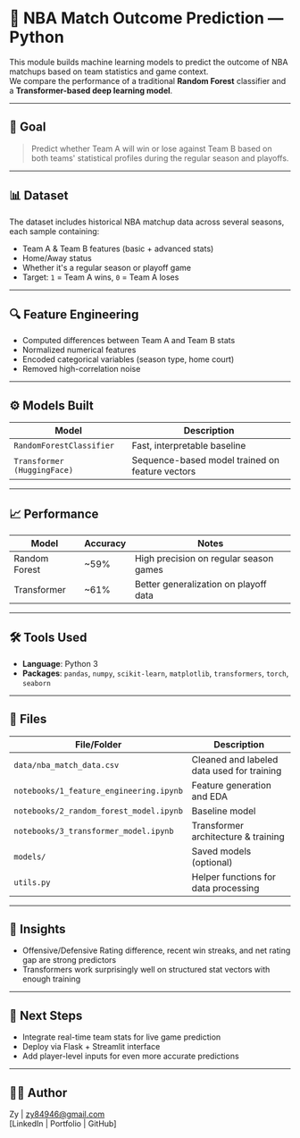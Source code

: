 # 🤖 NBA Match Outcome Prediction — Python

This module builds machine learning models to predict the outcome of NBA matchups based on team statistics and game context.  
We compare the performance of a traditional **Random Forest** classifier and a **Transformer-based deep learning model**.

---

## 🎯 Goal

> Predict whether Team A will win or lose against Team B based on both teams' statistical profiles during the regular season and playoffs.

---

## 📊 Dataset

The dataset includes historical NBA matchup data across several seasons, each sample containing:

- Team A & Team B features (basic + advanced stats)
- Home/Away status
- Whether it's a regular season or playoff game
- Target: `1` = Team A wins, `0` = Team A loses

---

## 🔍 Feature Engineering

- Computed differences between Team A and Team B stats
- Normalized numerical features
- Encoded categorical variables (season type, home court)
- Removed high-correlation noise

---

## ⚙️ Models Built

| Model | Description |
|-------|-------------|
| `RandomForestClassifier` | Fast, interpretable baseline |
| `Transformer (HuggingFace)` | Sequence-based model trained on feature vectors |

---

## 📈 Performance

| Model | Accuracy | Notes |
|-------|----------|-------|
| Random Forest | ~59% | High precision on regular season games |
| Transformer   | ~61% | Better generalization on playoff data |


---

## 🛠 Tools Used

- **Language**: Python 3
- **Packages**: `pandas`, `numpy`, `scikit-learn`, `matplotlib`, `transformers`, `torch`, `seaborn`

---

## 📁 Files

| File/Folder | Description |
|-------------|-------------|
| `data/nba_match_data.csv` | Cleaned and labeled data used for training |
| `notebooks/1_feature_engineering.ipynb` | Feature generation and EDA |
| `notebooks/2_random_forest_model.ipynb` | Baseline model |
| `notebooks/3_transformer_model.ipynb` | Transformer architecture & training |
| `models/` | Saved models (optional) |
| `utils.py` | Helper functions for data processing |

---

## 🧠 Insights

- Offensive/Defensive Rating difference, recent win streaks, and net rating gap are strong predictors
- Transformers work surprisingly well on structured stat vectors with enough training

---

## 📌 Next Steps

- Integrate real-time team stats for live game prediction
- Deploy via Flask + Streamlit interface
- Add player-level inputs for even more accurate predictions

---

## 👨‍💻 Author

Zy | zy84946@gmail.com  
[LinkedIn | Portfolio | GitHub]

